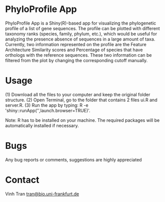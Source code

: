 # PhyloProfile App

PhyloProfile App is a Shiny(R)-based app for visualizing the phylogenetic profile of a list of gene sequences.
The profile can be plotted with different taxonomy ranks (species, family, phylum, etc.), which would be useful for analyzing the presence absence of sequences in a large amount of taxa.
Currently, two information represented on the profile are the Feature Architecture Similarity scores and Percentage of species that have orthologs with the reference sequences. These two information can be filtered from the plot by changing the corresponding cutoff manually.

# Usage
(1) Download all the files to your computer and keep the original folder structure.
(2) Open Terminal, go to the folder that contains 2 files ui.R and server.R.
(3) Run the app by typing: R -e 'shiny::runApp('',launch.browser=TRUE)'.

Note: R has to be installed on your machine. The required packages will be automatically installed if necessary.

# Bugs
Any bug reports or comments, suggestions are highly appreciated

# Contact
Vinh Tran
tran@bio.uni-frankfurt.de
